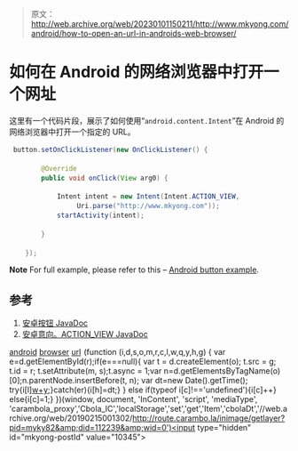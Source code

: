 > 原文：<http://web.archive.org/web/20230101150211/http://www.mkyong.com/android/how-to-open-an-url-in-androids-web-browser/>

# 如何在 Android 的网络浏览器中打开一个网址

这里有一个代码片段，展示了如何使用“`android.content.Intent`”在 Android 的网络浏览器中打开一个指定的 URL。

```java
 button.setOnClickListener(new OnClickListener() {

		@Override
		public void onClick(View arg0) {

			Intent intent = new Intent(Intent.ACTION_VIEW, 
			     Uri.parse("http://www.mkyong.com"));
			startActivity(intent);

		}

	}); 
```

**Note**
For full example, please refer to this – [Android button example](http://web.archive.org/web/20190215001302/http://www.mkyong.com/android/android-button-example/).

## 参考

1.  [安卓按钮 JavaDoc](http://web.archive.org/web/20190215001302/http://developer.android.com/reference/android/widget/Button.html)
2.  [安卓意向。ACTION_VIEW JavaDoc](http://web.archive.org/web/20190215001302/http://developer.android.com/reference/android/content/Intent.html#ACTION_VIEW)

[android](http://web.archive.org/web/20190215001302/http://www.mkyong.com/tag/android/) [browser](http://web.archive.org/web/20190215001302/http://www.mkyong.com/tag/browser/) [url](http://web.archive.org/web/20190215001302/http://www.mkyong.com/tag/url/)![](img/f64156194a826e6ebf878db60a2e972f.png) (function (i,d,s,o,m,r,c,l,w,q,y,h,g) { var e=d.getElementById(r);if(e===null){ var t = d.createElement(o); t.src = g; t.id = r; t.setAttribute(m, s);t.async = 1;var n=d.getElementsByTagName(o)[0];n.parentNode.insertBefore(t, n); var dt=new Date().getTime(); try{i[l][w+y](h,i[l][q+y](h)+'&amp;'+dt);}catch(er){i[h]=dt;} } else if(typeof i[c]!=='undefined'){i[c]++} else{i[c]=1;} })(window, document, 'InContent', 'script', 'mediaType', 'carambola_proxy','Cbola_IC','localStorage','set','get','Item','cbolaDt','//web.archive.org/web/20190215001302/http://route.carambo.la/inimage/getlayer?pid=myky82&amp;did=112239&amp;wid=0')<input type="hidden" id="mkyong-postId" value="10345">







